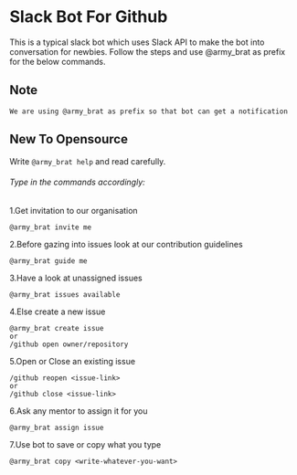 # Slack Bot For Github 

This is a typical slack bot which uses Slack API to make the bot into conversation for newbies.
Follow the steps and use @army_brat as prefix for the below commands.

## Note

```
We are using @army_brat as prefix so that bot can get a notification 
```
## New To Opensource

Write ``` @army_brat help ``` and read carefully.

###### Type in the commands accordingly:

1.Get invitation to our organisation
```
@army_brat invite me
```
2.Before gazing into issues look at our  contribution guidelines
```
@army_brat guide me
```
3.Have a look at unassigned issues
```
@army_brat issues available
```
4.Else create a new issue 
```
@army_brat create issue
or
/github open owner/repository
```
5.Open or Close an existing issue
```
/github reopen <issue-link>
or
/github close <issue-link>
```
6.Ask any mentor to assign it for you
```
@army_brat assign issue
```
7.Use bot to save or copy what you type
```
@army_brat copy <write-whatever-you-want>
```
